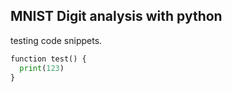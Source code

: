 ## MNIST Digit analysis with python


testing code snippets.
```python
function test() {
  print(123)
}
```
